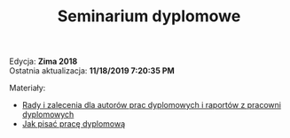﻿---
layout: page
title: Seminarium dyplomowe
permalink: /for-students/sd
exclude: true
---

Edycja: **Zima 2018** <br>
Ostatnia aktualizacja: **11/18/2019 7:20:35 PM**

Materiały:

* [Rady i zalecenia dla autorów prac dyplomowych i raportów z pracowni dyplomowych](http://www.ii.pw.edu.pl/~jwt/jak_pisac.pdf)
* [Jak pisać pracę dyplomową](http://cygnus.tele.pw.edu.pl/~andrzej/TP/wyklad/praca%20dypl.pdf)

